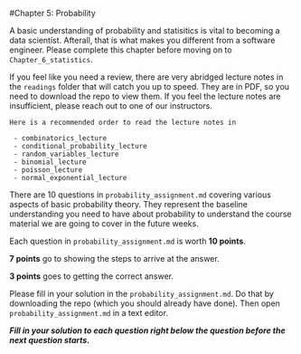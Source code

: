 #Chapter 5: Probability

A basic understanding of probability and statisitics is vital to becoming a
data scientist. Afterall, that is what makes you different from a software
engineer. Please complete this chapter before moving on to ```Chapter_6_statistics```.

If you feel like you need a review, there are very abridged lecture notes in
the ```readings``` folder that will catch you up to speed. They are in PDF, so
you need to download the repo to view them. If you feel the
lecture notes are insufficient, please reach out to one of our instructors.

```
Here is a recommended order to read the lecture notes in

 - combinatorics_lecture
 - conditional_probability_lecture
 - random_variables_lecture
 - binomial_lecture
 - poisson_lecture
 - normal_exponential_lecture
 ```


There are 10 questions in ```probability_assignment.md``` covering various
aspects of basic probability theory. They represent the baseline understanding
you need to have about probability to understand the course material
we are going to cover in the future weeks.

Each question in ```probability_assignment.md``` is worth **10 points**.

**7 points** go to showing the steps to arrive at the answer.

**3 points** goes to getting the correct answer.

Please fill in your solution in the ```probability_assignment.md```. Do that
by downloading the repo (which you should already have done). Then
open ```probability_assignment.md``` in a text editor.

_**Fill in your solution to
each question right below the question before the next question starts.**_

